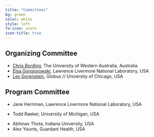 ```yaml
---
title: "Committees"
bg: green
color: white
style: left
fa-icon: users
icon-title: true
---
```


## Organizing Committee

* [Chris Bording](https://www.uwa.edu.au), The University of Western Australia, Australia
* [Elsa Gonsiorowski](https://computation.llnl.gov/about/our-people/highlights/elsa-gonsiorowski), Lawrence Livermore National Laboratory, USA
* [Lev Gorenstein](https://globus.org), Globus // University of Chicago, USA

## Program Committee

<!-- * David E. Bernholdt, Oak Ridge National Laboratory, USA -->
<!-- * Susan Chacko, National Institutes of Health, USA -->
<!-- * Christopher Harris, Pawsey Supercomputing Center, Australia -->
* Jane Herriman, Lawrence Livermore National Laboratory, USA
<!-- * Guangzhen Jin, Purdue University, USA -->
<!-- * Vasileios Karakasis, NVIDIA, Switzerland -->
<!-- * Paul Kolano, NASA, USA -->
<!-- * Geoffrey Lentner, Purdue University, USA -->
* Todd Raeker, University of Michigan, USA
<!-- * Nannan Shan, Purdue University, USA -->
* Abhinav Thota, Indiana University, USA
* Alex Younts, Guardant Health, USA

<!-- Past committee members -->
<!-- * Robert McLay, TACC, USA -->
<!-- * Mozhgan Kabiri-Chimeh, NVIDIA, United Kingdom -->
<!-- * Kevin Manalo, PACE, Georgia Institute of Technology, USA -->
<!-- * Daniel Ahlin, PDC Center for High Performance Computing, Sweden -->
<!-- * Fabrice Cantos, NIWA, National Institute of Water and Atmospheric Research, New Zealand -->
<!-- * Eric Engquist, Rice University, USA -->
